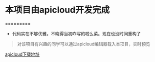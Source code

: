 # 本项目由apicloud开发完成
=========
* 代码实在不够优雅，不晓得当初咋写的啦么菜。现在也没时间重构了
> 对该项目有兴趣的同学可以通过apicloud编辑器载入本项目，实时预览
<p><a href="https://www.apicloud.com/">apicloud下载地址</a></p>
